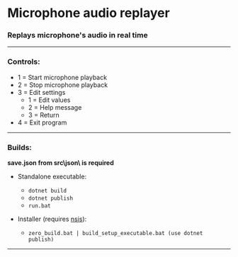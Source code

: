 # Microphone audio replayer

### Replays microphone's audio in real time

---

### Controls:
 - 1 = Start microphone playback
 - 2 = Stop microphone playback
 - 3 = Edit settings
   - 1 = Edit values
   - 2 = Help message
   - 3 = Return
 - 4 = Exit program

 --- 
 
### Builds:

**save.json from src\json\ is required**

 - Standalone executable: 
   - ``` dotnet build ```
   - ``` dotnet publish ```
   - ``` run.bat ```

 - Installer (requires [nsis](https://nsis.sourceforge.io/Download)): 
   - ``` zero_build.bat | build_setup_executable.bat (use dotnet publish) ```
  
 ---